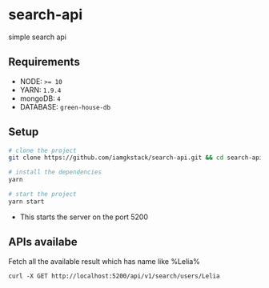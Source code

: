 # search-api
simple search api

## Requirements

* NODE: `>= 10`
* YARN: `1.9.4`
* mongoDB: `4`
* DATABASE: `green-house-db`

## Setup

```bash
# clone the project
git clone https://github.com/iamgkstack/search-api.git && cd search-api

# install the dependencies
yarn

# start the project
yarn start
```
* This starts the server on the port 5200

## APIs availabe

Fetch all the available result which has name like %Lelia%

```curl
curl -X GET http://localhost:5200/api/v1/search/users/Lelia
```

